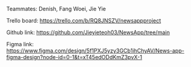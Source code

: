 Teammates: Denish, Fang Woei, Jie Yie

Trello board:
https://trello.com/b/RQ8JNSZV/newsappproject

Github link:
https://github.com/Jieyieteoh03/NewsApp/tree/main

Figma link:
https://www.figma.com/design/5f1PXJ5yzy3GCb1ihChyAV/News-app-figma-design?node-id=0-1&t=xT45edODdKmZ3pvX-1